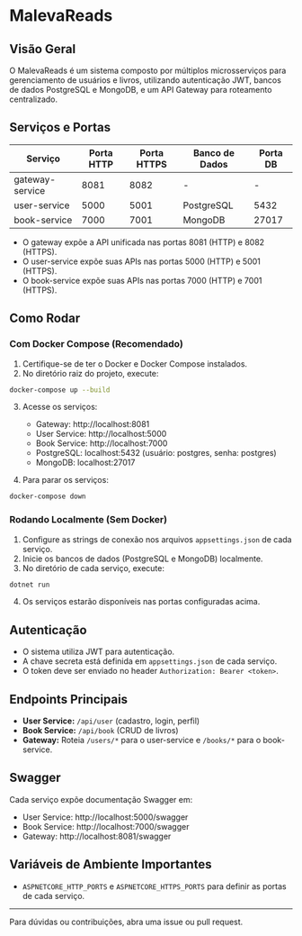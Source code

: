 # MalevaReads

## Visão Geral

O MalevaReads é um sistema composto por múltiplos microsserviços para gerenciamento de usuários e livros, utilizando autenticação JWT, bancos de dados PostgreSQL e MongoDB, e um API Gateway para roteamento centralizado.

## Serviços e Portas

| Serviço         | Porta HTTP | Porta HTTPS | Banco de Dados | Porta DB |
|-----------------|------------|-------------|---------------|----------|
| gateway-service | 8081       | 8082        | -             | -        |
| user-service    | 5000       | 5001        | PostgreSQL     | 5432     |
| book-service    | 7000       | 7001        | MongoDB        | 27017    |

- O gateway expõe a API unificada nas portas 8081 (HTTP) e 8082 (HTTPS).
- O user-service expõe suas APIs nas portas 5000 (HTTP) e 5001 (HTTPS).
- O book-service expõe suas APIs nas portas 7000 (HTTP) e 7001 (HTTPS).

## Como Rodar

### Com Docker Compose (Recomendado)

1. Certifique-se de ter o Docker e Docker Compose instalados.
2. No diretório raiz do projeto, execute:

```bash
docker-compose up --build
```

3. Acesse os serviços:
   - Gateway: http://localhost:8081
   - User Service: http://localhost:5000
   - Book Service: http://localhost:7000
   - PostgreSQL: localhost:5432 (usuário: postgres, senha: postgres)
   - MongoDB: localhost:27017

4. Para parar os serviços:

```bash
docker-compose down
```

### Rodando Localmente (Sem Docker)

1. Configure as strings de conexão nos arquivos `appsettings.json` de cada serviço.
2. Inicie os bancos de dados (PostgreSQL e MongoDB) localmente.
3. No diretório de cada serviço, execute:

```bash
dotnet run
```

4. Os serviços estarão disponíveis nas portas configuradas acima.

## Autenticação

- O sistema utiliza JWT para autenticação.
- A chave secreta está definida em `appsettings.json` de cada serviço.
- O token deve ser enviado no header `Authorization: Bearer <token>`.

## Endpoints Principais

- **User Service:** `/api/user` (cadastro, login, perfil)
- **Book Service:** `/api/book` (CRUD de livros)
- **Gateway:** Roteia `/users/*` para o user-service e `/books/*` para o book-service.

## Swagger

Cada serviço expõe documentação Swagger em:
- User Service: http://localhost:5000/swagger
- Book Service: http://localhost:7000/swagger
- Gateway: http://localhost:8081/swagger

## Variáveis de Ambiente Importantes

- `ASPNETCORE_HTTP_PORTS` e `ASPNETCORE_HTTPS_PORTS` para definir as portas de cada serviço.
---

Para dúvidas ou contribuições, abra uma issue ou pull request. 